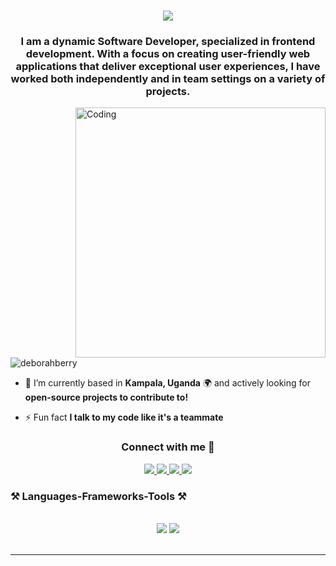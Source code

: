 <h1 align="center">
    <img src="https://readme-typing-svg.herokuapp.com/?font=Righteous&size=35&center=true&vCenter=true&width=500&height=70&duration=4000&lines=Hello!+👋;+I'm+Deborah+Berry...;+Nice+to+meet+you😊!" />
</h1>
<h3 align="center">I am a dynamic Software Developer, specialized in frontend development. With a focus on creating user-friendly web applications that deliver exceptional user experiences, I have worked both independently and in team settings on a variety of projects.</h3>
<img align="right" alt="Coding" width="400" src="https://i.pinimg.com/736x/89/6a/e8/896ae89a07cda2fc7113102571dd605b.jpg">

<p align="left"> <img src="https://komarev.com/ghpvc/?username=deborahberry&label=Profile%20views&color=0e75b6&style=flat" alt="deborahberry" /> </p>

- 🤝 I’m currently based in **Kampala, Uganda** 🌍 and actively looking for **open-source projects to contribute to!**

- ⚡ Fun fact **I talk to my code like it's a teammate**

<h3 align="center">Connect with me 🔗</h3>
<p align="center">
<a href="mailto:berrydebby20@gmail.com">
    <img src="https://img.shields.io/badge/Gmail-333333?style=for-the-badge&logo=gmail&logoColor=red" />
  </a>
     <a href="https://linkedin.com/in/deborah-berry-9b3930230/" target="_blank">
    <img src="https://img.shields.io/badge/LinkedIn-0077B5?style=for-the-badge&logo=linkedin&logoColor=white" target="_blank" />
  </a>
     <a href="https://medium.com/@berrydebby20" target="_blank">
     <img src="https://img.shields.io/badge/Medium-12100E?style=for-the-badge&logo=medium&logoColor=white" target="_blank" />
  </a>
  <a href="https://twitter.com/@berrydebby20" target="_blank">
     <img src="https://img.shields.io/badge/Twitter-1DA1F2?style=for-the-badge&logo=twitter&logoColor=white" target="_blank" />
  </a>
</p>

<h3 align="left">⚒️ Languages-Frameworks-Tools ⚒️</h3>
<br/>
<div align="center"> 
    <img src="https://skillicons.dev/icons?i=javascript,nodejs,react,bootstrap,django,html,css" />
    <img src="https://skillicons.dev/icons?i=sass,tailwind,typescript,vscode,figma,photoshop,git" /><br>
</div>

<br/>
<hr/>
